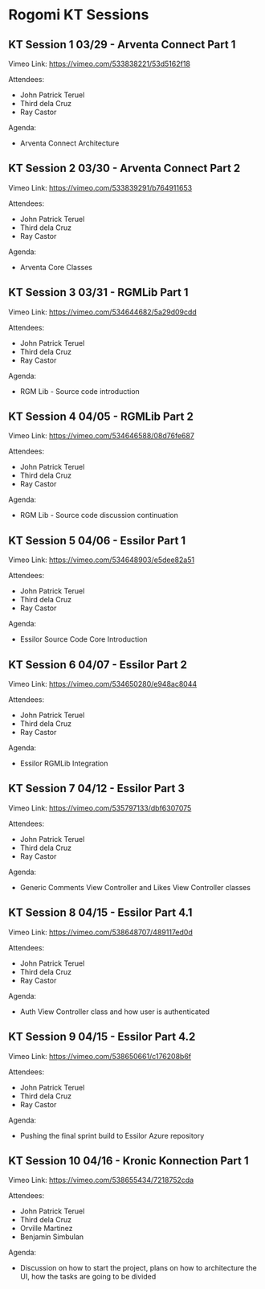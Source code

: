 # Rogomi KT Sessions

## KT Session 1 03/29 - Arventa Connect Part 1
Vimeo Link: https://vimeo.com/533838221/53d5162f18 

Attendees:
- John Patrick Teruel
- Third dela Cruz
- Ray Castor 

Agenda: 
- Arventa Connect Architecture

## KT Session 2 03/30 - Arventa Connect Part 2
Vimeo Link: https://vimeo.com/533839291/b764911653 

Attendees:
- John Patrick Teruel
- Third dela Cruz
- Ray Castor 

Agenda:
- Arventa Core Classes

## KT Session 3 03/31 - RGMLib Part 1
Vimeo Link: https://vimeo.com/534644682/5a29d09cdd

Attendees:
- John Patrick Teruel
- Third dela Cruz
- Ray Castor

Agenda:
  - RGM Lib - Source code introduction

## KT Session 4 04/05 - RGMLib Part 2
Vimeo Link: https://vimeo.com/534646588/08d76fe687

Attendees:
- John Patrick Teruel
- Third dela Cruz
- Ray Castor

Agenda:
  - RGM Lib - Source code discussion continuation

## KT Session 5 04/06 - Essilor Part 1
Vimeo Link: https://vimeo.com/534648903/e5dee82a51

Attendees:
- John Patrick Teruel
- Third dela Cruz
- Ray Castor

Agenda:
  - Essilor Source Code Core Introduction

## KT Session 6 04/07 - Essilor Part 2
Vimeo Link: https://vimeo.com/534650280/e948ac8044

Attendees:
- John Patrick Teruel
- Third dela Cruz
- Ray Castor

Agenda:
- Essilor RGMLib Integration

## KT Session 7 04/12 - Essilor Part 3
Vimeo Link: https://vimeo.com/535797133/dbf6307075

Attendees:
- John Patrick Teruel
- Third dela Cruz
- Ray Castor

Agenda:
- Generic Comments View Controller and Likes View Controller classes

## KT Session 8 04/15 - Essilor Part 4.1
Vimeo Link: https://vimeo.com/538648707/489117ed0d

Attendees:
- John Patrick Teruel
- Third dela Cruz
- Ray Castor

Agenda:
- Auth View Controller class and how user is authenticated

## KT Session 9 04/15 - Essilor Part 4.2
Vimeo Link: https://vimeo.com/538650661/c176208b6f

Attendees:
- John Patrick Teruel
- Third dela Cruz
- Ray Castor

Agenda:
- Pushing the final sprint build to Essilor Azure repository

## KT Session 10 04/16 - Kronic Konnection Part 1
Vimeo Link: https://vimeo.com/538655434/7218752cda

Attendees:
- John Patrick Teruel
- Third dela Cruz
- Orville Martinez
- Benjamin Simbulan

Agenda:
- Discussion on how to start the project, plans on how to architecture the UI, how the tasks are going to be divided
